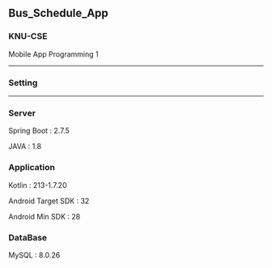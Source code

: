 ## Bus_Schedule_App

### KNU-CSE
Mobile App Programming 1

---------

### Setting
---------
### Server

Spring Boot : 2.7.5

JAVA : 1.8

### Application

Kotlin : 213-1.7.20

Android Target SDK : 32

Android Min SDK : 28

### DataBase

MySQL : 8.0.26
